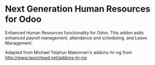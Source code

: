Next Generation Human Resources for Odoo
=======

Enhanced Human Resources functionality for Odoo. This addon adds enhanced payroll management, attendance and scheduling, and Leave Management.

Adapted from Michael Telahun Makonnen's addons-hr-ng from http://www.launchpad.net/addons-hr-ng
